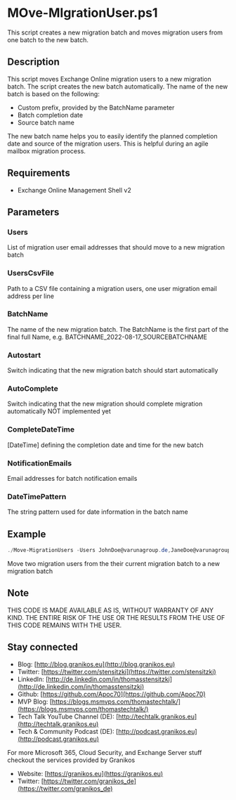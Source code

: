 # MOve-MIgrationUser.ps1

 This script creates a new migration batch and moves migration users from one batch to the new batch.

## Description

This script moves Exchange Online migration users to a new migration batch. The script creates the new batch automatically. The name of the new batch is based on the following:

- Custom prefix, provided by the BatchName parameter
- Batch completion date
- Source batch name

The new batch name helps you to easily identify the planned completion date and source of the migration users. This is helpful during an agile mailbox migration process.

## Requirements

- Exchange Online Management Shell v2

## Parameters

### Users

List of migration user email addresses that should move to a new migration batch

### UsersCsvFile

Path to a CSV file containing a migration users, one user migration email address per line

### BatchName

The name of the new migration batch. The BatchName is the first part of the final full Name, e.g. BATCHNAME_2022-08-17_SOURCEBATCHNAME

### Autostart

Switch indicating that the new migration batch should start automatically

### AutoComplete

Switch indicating that the new migration should complete migration automatically
NOT implemented yet

### CompleteDateTime

[DateTime] defining the completion date and time for the new batch

### NotificationEmails

Email addresses for batch notification emails

### DateTimePattern

The string pattern used for date information in the batch name

## Example

``` PowerShell
./Move-MigrationUsers -Users JohnDoe@varunagroup.de,JaneDoe@varunagroup.de -CompleteDateTime '2022/08/31 18:00'
```

Move two migration users from the their current migration  batch to a new migration batch

## Note

THIS CODE IS MADE AVAILABLE AS IS, WITHOUT WARRANTY OF ANY KIND. THE ENTIRE
RISK OF THE USE OR THE RESULTS FROM THE USE OF THIS CODE REMAINS WITH THE USER.

## Stay connected

- Blog: [http://blog.granikos.eu](http://blog.granikos.eu)
- Twitter: [https://twitter.com/stensitzki](https://twitter.com/stensitzki)
- LinkedIn: [http://de.linkedin.com/in/thomasstensitzki](http://de.linkedin.com/in/thomasstensitzki)
- Github: [https://github.com/Apoc70](https://github.com/Apoc70)
- MVP Blog: [https://blogs.msmvps.com/thomastechtalk/](https://blogs.msmvps.com/thomastechtalk/)
- Tech Talk YouTube Channel (DE): [http://techtalk.granikos.eu](http://techtalk.granikos.eu)
- Tech & Community Podcast (DE): [http://podcast.granikos.eu](http://podcast.granikos.eu)

For more Microsoft 365, Cloud Security, and Exchange Server stuff checkout the services provided by Granikos

- Website: [https://granikos.eu](https://granikos.eu)
- Twitter: [https://twitter.com/granikos_de](https://twitter.com/granikos_de)
